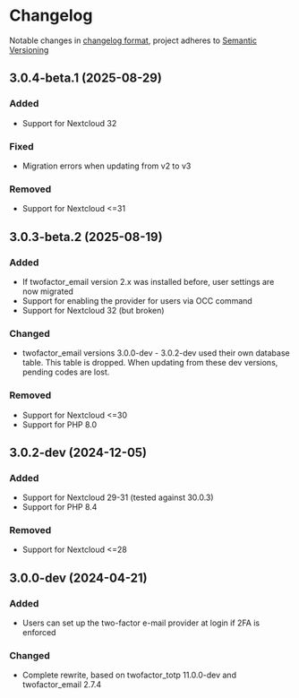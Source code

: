 <!--
  - SPDX-FileCopyrightText: 2016 Nextcloud GmbH and Nextcloud contributors
  - SPDX-License-Identifier: AGPL-3.0-or-later
-->
# Changelog
Notable changes in [changelog format](https://keepachangelog.com/en/1.0.0/), project adheres to [Semantic Versioning](https://semver.org/spec/v2.0.0.html)

## 3.0.4-beta.1 (2025-08-29)

### Added

- Support for Nextcloud 32

### Fixed

- Migration errors when updating from v2 to v3

### Removed

- Support for Nextcloud <=31

## 3.0.3-beta.2 (2025-08-19)

### Added

- If twofactor_email version 2.x was installed before, user settings are now migrated
- Support for enabling the provider for users via OCC command
- Support for Nextcloud 32 (but broken)

### Changed

- twofactor_email versions 3.0.0-dev - 3.0.2-dev used their own database table.
  This table is dropped. When updating from these dev versions, pending codes are lost.

### Removed

- Support for Nextcloud <=30
- Support for PHP 8.0

## 3.0.2-dev (2024-12-05)

### Added

- Support for Nextcloud 29-31 (tested against 30.0.3)
- Support for PHP 8.4

### Removed

- Support for Nextcloud <=28

## 3.0.0-dev (2024-04-21)

### Added

- Users can set up the two-factor e-mail provider at login if 2FA is enforced

### Changed

- Complete rewrite, based on twofactor_totp 11.0.0-dev and twofactor_email 2.7.4

